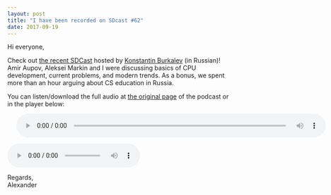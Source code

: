 ```yaml
---
layout: post
title: "I have been recorded on SDcast #62"
date: 2017-09-19
---
```


<p>Hi everyone,</p>

<p>Check out <a href="https://sdcast.ksdaemon.ru/2017/09/sdcast-62/">the recent SDCast</a> hosted by <a href="https://ksdaemon.ru/">Konstantin Burkalev</a> (in Russian)! Amir Aupov, Aleksei Markin and I were discussing basics of CPU development, current problems, and modern trends. As a bonus, we spent more than an hour arguing about CS education in Russia.</p>

<p>You can listen/download the full audio at <a href="https://sdcast.ksdaemon.ru/2017/09/sdcast-62/">the original page</a> of the podcast or in the player below:</p>

<p>
<audio controls preload="metadata" style="width: 700px; padding-left: 20px;">
   <source src="https://github.com/alexander-titov/alexander-titov.github.io/blob/master/media/SDCast_N62__26_August_2017.ogg?raw=true" type="audio/ogg">
   <source src="https://sdcast.ksdaemon.ru/podlove/file/293/s/webplayer/c/episode/SDCast-62.ogg" type="audio/ogg">
   <source src="https://sdcast.ksdaemon.ru/podlove/file/292/s/webplayer/c/episode/SDCast-62.mp3" type="audio/mpeg">
Your browser does not support the audio element.
</audio>

<p>
<audio controls preload="metadata">
   <source src="https://github.com/alexander-titov/alexander-titov.github.io/blob/master/media/SDCast_N62__26_August_2017.ogg?raw=true" type="audio/ogg">
   <source src="https://sdcast.ksdaemon.ru/podlove/file/293/s/webplayer/c/episode/SDCast-62.ogg" type="audio/ogg">
   <source src="https://sdcast.ksdaemon.ru/podlove/file/292/s/webplayer/c/episode/SDCast-62.mp3" type="audio/mpeg">
Your browser does not support the audio element.
</audio>

</p>

<p>Regards,<br>Alexander</p>
